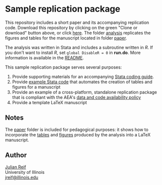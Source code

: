 # Sample replication package

This repository includes a short paper and its accompanying replication code. Download this repository by clicking on the green "Clone or download" button above, or click [here](https://github.com/reifjulian/my-project/archive/master.zip). The folder [analysis](analysis) replicates the figures and tables for the manuscript located in folder [paper](paper). 

The analysis was written in Stata and includes a subroutine written in *R*. If you don't want to install *R*, set `global DisableR = 0` in **run.do**. More information is available in the [README](analysis/README.pdf).

This sample replication package serves several purposes:
1. Provide supporting materials for an accompanying [Stata coding guide](https://reifjulian.github.io/guide).
1. Provide [example Stata code](analysis/scripts/4_make_tables_figures.do) that automates the creation of tables and figures for a manuscript
1. Provide an example of a cross-platform, standalone replication package that is compliant with the AEA's [data and code availability policy](https://www.aeaweb.org/journals/policies/data-code)
1. Provide a template LaTeX manuscript

## Notes

The [paper](paper) folder is included for pedagogical purposes: it shows how to incorporate the [tables](analysis/results/tables) and [figures](analysis/results/figures) produced by the analysis into a LaTeX manuscript.

## Author

[Julian Reif](http://www.julianreif.com)
<br>University of Illinois
<br>jreif@illinois.edu

